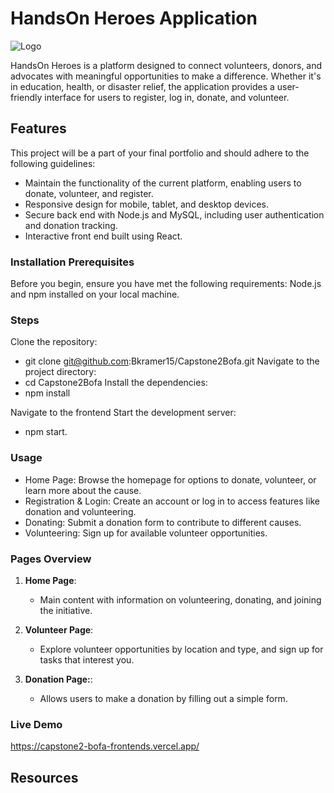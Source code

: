 # HandsOn Heroes Application

![Logo](hohlogoo.png)

HandsOn Heroes is a platform designed to connect volunteers, donors, and advocates with meaningful opportunities to make a difference. Whether it's in education, health, or disaster relief, the application provides a user-friendly interface for users to register, log in, donate, and volunteer.

## Features

This project will be a part of your final portfolio and should adhere to the following guidelines:

- Maintain the functionality of the current platform, enabling users to donate, volunteer, and register.
- Responsive design for mobile, tablet, and desktop devices.
- Secure back end with Node.js and MySQL, including user authentication and donation tracking.
- Interactive front end built using React.

### Installation Prerequisites

Before you begin, ensure you have met the following requirements: Node.js and npm installed on your local machine.

### Steps

Clone the repository:

- git clone git@github.com:Bkramer15/Capstone2Bofa.git
  Navigate to the project directory:
- cd Capstone2Bofa
  Install the dependencies:
- npm install

Navigate to the frontend
Start the development server:

- npm start.

### Usage

- Home Page: Browse the homepage for options to donate, volunteer, or learn more about the cause.
- Registration & Login: Create an account or log in to access features like donation and volunteering.
- Donating: Submit a donation form to contribute to different causes.
- Volunteering: Sign up for available volunteer opportunities.

### Pages Overview

1. **Home Page**:

   - Main content with information on volunteering, donating, and joining the initiative.

2. **Volunteer Page**:

   - Explore volunteer opportunities by location and type, and sign up for tasks that interest you.

3. **Donation Page:**:
   - Allows users to make a donation by filling out a simple form.

### Live Demo

https://capstone2-bofa-frontends.vercel.app/

## Resources
